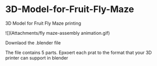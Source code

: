 # 3D-Model-for-Fruit-Fly-Maze
3D Model for Fruit Fly Maze printing

![](Attachments/fly maze-assembly animation.gif)  


 
Downlaod the .blender file

The file contains 5 parts.
Epxoert each prat to the format that your 3D printer can support in blender
